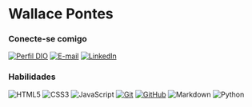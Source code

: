 # Wallace Pontes

### Conecte-se comigo

[![Perfil DIO](https://img.shields.io/badge/Meu%20Perfil%20na%20DIO-282a36?style=for-the-badge)](https://www.dio.me/users/wallacepnts)
[![E-mail](https://img.shields.io/badge/Email-282a36?style=for-the-badge&logo=gmail&logoColor=fff)](mailto:wallacepnts@gmail.com)
[![LinkedIn](https://img.shields.io/badge/Linkedin-282a36?style=for-the-badge&logo=Linkedin)](https://www.linkedin.com/in/wallacepnts/)

### Habilidades

![HTML5](https://img.shields.io/badge/HTML-282a36?style=for-the-badge&logo=html5&logoColor=fff)
![CSS3](https://img.shields.io/badge/CSS3-282a36?style=for-the-badge&logo=css3&logoColor=fff)
![JavaScript](https://img.shields.io/badge/JavaScript-282a36?style=for-the-badge&logo=javascript&logoColor=fff)
[![Git](https://img.shields.io/badge/Git-282a36?style=for-the-badge&logo=git&logoColor=fff)](https://git-scm.com/doc)
[![GitHub](https://img.shields.io/badge/GitHub-282a36?style=for-the-badge&logo=github)](https://docs.github.com/)
![Markdown](https://img.shields.io/badge/Markdown-282a36?style=for-the-badge&logo=markdown)
![Python](https://img.shields.io/badge/python-282a36?style=for-the-badge&logo=python&logoColor=fff)
